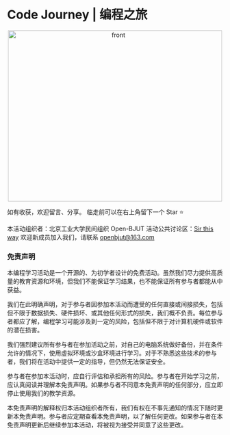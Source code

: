 # Code Journey | 编程之旅

<div align="center">
<!--<img src="https://s2.loli.net/2023/06/22/BAMsajNkq5V931c.png" alt="front" width="600" height="500"> !-->
    <img src = "https://thatwebsite.oss-cn-hongkong.aliyuncs.com/front1.png" alt = "front" width="500" height="400">
    
</div>

如有收获，欢迎留言、分享。
临走前可以在右上角留下一个 Star ⭐

本活动组织者：北京工业大学民间组织 Open-BJUT
活动公共讨论区：[Sir this way](https://xiaoyuancat.cn/note/2)
欢迎新成员加入我们，请联系 openbjut@163.com

### 免责声明

本编程学习活动是一个开源的、为初学者设计的免费活动。虽然我们尽力提供高质量的教育资源和环境，但我们不能保证学习结果，也不能保证所有参与者都能从中获益。

我们在此明确声明，对于参与者因参加本活动而遭受的任何直接或间接损失，包括但不限于数据损失、硬件损坏、或其他任何形式的损失，我们概不负责。每位参与者都应了解，编程学习可能涉及到一定的风险，包括但不限于对计算机硬件或软件的潜在损害。

我们强烈建议所有参与者在参加活动之前，对自己的电脑系统做好备份，并在条件允许的情况下，使用虚拟环境或沙盒环境进行学习。对于不熟悉这些技术的参与者，我们将在活动中提供一定的指导，但仍然无法保证安全。

参与者在参加本活动时，应自行评估和承担所有的风险。参与者在开始学习之前，应认真阅读并理解本免责声明。如果参与者不同意本免责声明的任何部分，应立即停止使用我们的教学资源。

本免责声明的解释权归本活动组织者所有，我们有权在不事先通知的情况下随时更新本免责声明。参与者应定期查看本免责声明，以了解任何更改。如果参与者在本免责声明更新后继续参加本活动，将被视为接受并同意了这些更改。
